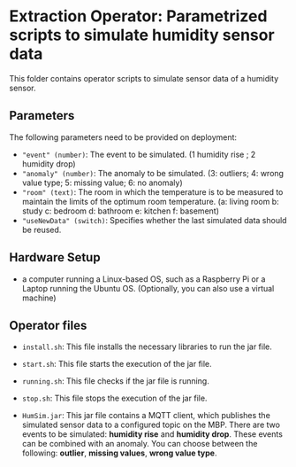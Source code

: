 # Extraction Operator: Parametrized scripts to simulate humidity sensor data

This folder contains operator scripts to simulate sensor data of a humidity sensor. 

## Parameters

The following parameters need to be provided on deployment:

 - `"event" (number)`: The event to be simulated. (1 humidity rise ; 2 humidity drop)
- `"anomaly" (number)`: The anomaly to be simulated. (3: outliers; 4: wrong value type; 5: missing value; 6: no anomaly)
- `"room" (text)`: The room in which the temperature is to be measured to maintain the limits of the optimum room temperature. (a: living room b: study c: bedroom d: bathroom e: kitchen f: basement)
- `"useNewData" (switch)`: Specifies whether the last simulated data should be reused. 

## Hardware Setup 


 - a computer running a Linux-based OS, such as a Raspberry Pi or a Laptop running the Ubuntu OS. (Optionally, you can also use a virtual machine)

## Operator files 

 - `install.sh`: This file installs the necessary libraries to run the jar file.
 
 - `start.sh`: This file starts the execution of the jar file.
 
 - `running.sh`: This file checks if the jar file is running.
  
 - `stop.sh`: This file stops the execution of the jar file.
 
 - `HumSim.jar`: This jar file contains a MQTT client, which publishes the simulated sensor data to a configured topic on the MBP. There are two events to be simulated: **humidity rise** and **humidity drop**. These events can be combined with an anomaly. You can choose between the following: **outlier**, **missing values**, **wrong value type**. 